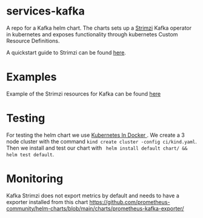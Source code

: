 # services-kafka
A repo for a Kafka helm chart. The charts sets up a [Strimzi](https://strimzi.io/) Kafka operator in kubernetes and exposes functionality through kubernetes Custom Resource Definitions. 

A quickstart guide to Strimzi can be found [here](https://strimzi.io/docs/operators/latest/quickstart.html).

# Examples 
Example of the Strimzi resources for Kafka can be found [here](https://github.com/strimzi/strimzi-kafka-operator/tree/0.22.1/examples)


# Testing 
For testing the helm chart we use [ Kubernetes In Docker ](https://kind.sigs.k8s.io/). We create a 3 node cluster with the command `kind create cluster -config ci/kind.yaml`.
Then we install and test our chart with ` helm install default chart/ && helm test default`. 


# Monitoring 

Kafka Strimzi does not export metrics by default and needs to have a exporter installed from this chart https://github.com/prometheus-community/helm-charts/blob/main/charts/prometheus-kafka-exporter/
